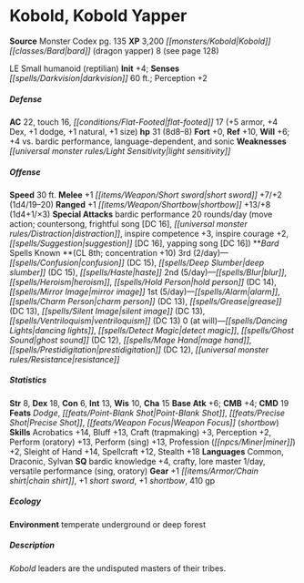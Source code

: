 ﻿---
cssclass: [monsters]
title1: Kobold, Kobold Yapper
title2: Kobold Yapper
CR: 7
sources:
- name: Monster Codex
  page: 135
  link: http://paizo.com/products/btpy9926?Pathfinder-Roleplaying-Game-Monster-Codex
XP: 3200
race: Kobold
classes:
- bard (dragon yapper) 8 (see page 128)
alignment: LE
size: Small
type: humanoid
subtypes:
- reptilian
initiative:
  bonus: 4
senses:
  darkvision: 60
AC:
  AC: 22
  touch: 16
  flat_footed: 17
  components:
    armor: 5
    dex: 4
    dodge: 1
    natural: 1
    size: 1
HP:
  HP: 31
  long: 8d8-8
saves:
  fort: 0
  ref: 10
  will: 6
  other: +4 vs. bardic performance, language-dependent, and sonic
weaknesses:
- light sensitivity
speeds:
  base: 30
attacks:
  melee:
  - - text: +1 short sword +7/+2 (1d4/19-20)
      entries:
      - - damage: 1d4
          crit_range: 19-20
      attack: +1 short sword
      bonus:
      - 7
      - 2
  ranged:
  - - text: +1 shortbow +13/+8 (1d4+1/×3)
      entries:
      - - damage: 1d4+1
          crit_multiplier: 3
      attack: +1 shortbow
      bonus:
      - 13
      - 8
  special:
  - bardic performance 20 rounds/day (move action; countersong, frightful song [DC
    16], distraction, inspire competence +3, inspire courage +2, suggestion [DC 16],
    yapping song [DC 16])
spells:
  entries:
  - name: confusion
    source: Bard
    level: 3
    DC: 15
  - name: deep slumber
    source: Bard
    level: 3
    DC: 15
  - name: haste
    source: Bard
    level: 3
  - name: blur
    source: Bard
    level: 2
  - name: heroism
    source: Bard
    level: 2
  - name: hold person
    source: Bard
    level: 2
    DC: 14
  - name: mirror image
    source: Bard
    level: 2
  - name: alarm
    source: Bard
    level: 1
  - name: charm person
    source: Bard
    level: 1
    DC: 13
  - name: grease
    source: Bard
    level: 1
    DC: 13
  - name: silent image
    source: Bard
    level: 1
    DC: 13
  - name: ventriloquism
    source: Bard
    level: 1
    DC: 13
  - name: dancing lights
    source: Bard
    level: 0
  - name: detect magic
    source: Bard
    level: 0
  - name: ghost sound
    source: Bard
    level: 0
    DC: 12
  - name: mage hand
    source: Bard
    level: 0
  - name: prestidigitation
    source: Bard
    level: 0
    DC: 12
  - name: resistance
    source: Bard
    level: 0
  sources:
  - name: Bard
    type: known
    CL: 8
    concentration: 10
    slots:
      3: 2
      2: 5
      1: 5
      0: at-will
ability_scores:
  STR: 8
  DEX: 18
  CON: 6
  INT: 13
  WIS: 10
  CHA: 15
BAB: 6
CMB: 4
CMD: 19
feats:
- name: Dodge
- name: Point-Blank Shot
- name: Precise Shot
- name: Weapon Focus (shortbow)
skills:
  Acrobatics: 14
  Bluff: 13
  Craft (trapmaking): 3
  Perception: 2
  Perform (oratory): 13
  Perform (sing): 13
  Profession (miner): 2
  Sleight of Hand: 14
  Spellcraft: 12
  Stealth: 18
languages:
- Common
- Draconic
- Sylvan
special_qualities:
- bardic knowledge +4
- crafty
- lore master 1/day
- versatile performance (sing, oratory)
gear:
  gear:
  - +1 chain shirt
  - +1 short sword
  - +1 shortbow
  - 410 gp
ecology:
  environment: temperate underground or deep forest
desc_long: Kobold leaders are the undisputed masters of their tribes.

---

# Kobold, Kobold Yapper

**Source** Monster Codex pg. 135
**XP** 3,200
_[[monsters/Kobold|Kobold]]_ _[[classes/Bard|bard]]_ (dragon yapper) 8 (see page 128)

LE Small humanoid (reptilian)
**Init** +4; **Senses** _[[spells/Darkvision|darkvision]]_ 60 ft.; Perception +2

##### Defense

**AC** 22, touch 16, _[[conditions/Flat-Footed|flat-footed]]_ 17 (+5 armor, +4 Dex, +1 dodge, +1 natural, +1 size)
**hp** 31 (8d8–8)
**Fort** +0, **Ref** +10, **Will** +6; +4 vs. bardic performance, language-dependent, and sonic
**Weaknesses** _[[universal monster rules/Light Sensitivity|light sensitivity]]_

##### Offense
**Speed** 30 ft.
**Melee** +1 _[[items/Weapon/Short sword|short sword]]_ +7/+2 (1d4/19–20)
**Ranged** +1 _[[items/Weapon/Shortbow|shortbow]]_ +13/+8 (1d4+1/×3)
**Special Attacks** bardic performance 20 rounds/day (move action; countersong, frightful song [DC 16], _[[universal monster rules/Distraction|distraction]]_, inspire competence +3, inspire courage +2, _[[spells/Suggestion|suggestion]]_ [DC 16], yapping song [DC 16])
**_Bard_ Spells Known **(CL 8th; concentration +10)
3rd (2/day)—_[[spells/Confusion|confusion]]_ (DC 15), _[[spells/Deep Slumber|deep slumber]]_ (DC 15), _[[spells/Haste|haste]]_
2nd (5/day)—_[[spells/Blur|blur]]_, _[[spells/Heroism|heroism]]_, _[[spells/Hold Person|hold person]]_ (DC 14), _[[spells/Mirror Image|mirror image]]_
1st (5/day)—_[[spells/Alarm|alarm]]_, _[[spells/Charm Person|charm person]]_ (DC 13), _[[spells/Grease|grease]]_ (DC 13), _[[spells/Silent Image|silent image]]_ (DC 13), _[[spells/Ventriloquism|ventriloquism]]_ (DC 13)
0 (at will)—_[[spells/Dancing Lights|dancing lights]]_, _[[spells/Detect Magic|detect magic]]_, _[[spells/Ghost Sound|ghost sound]]_ (DC 12), _[[spells/Mage Hand|mage hand]]_, _[[spells/Prestidigitation|prestidigitation]]_ (DC 12), _[[universal monster rules/Resistance|resistance]]_

##### Statistics
**Str** 8, **Dex** 18, **Con** 6, **Int** 13, **Wis** 10, **Cha** 15
**Base Atk** +6; **CMB** +4; **CMD** 19
**Feats** _Dodge_, _[[feats/Point-Blank Shot|Point-Blank Shot]]_, _[[feats/Precise Shot|Precise Shot]]_, _[[feats/Weapon Focus|Weapon Focus]]_ (_shortbow_)
**Skills** Acrobatics +14, Bluff +13, Craft (trapmaking) +3, Perception +2, Perform (oratory) +13, Perform (sing) +13, Profession (_[[npcs/Miner|miner]]_) +2, Sleight of Hand +14, Spellcraft +12, Stealth +18
**Languages** Common, Draconic, Sylvan
**SQ** bardic knowledge +4, crafty, lore master 1/day, versatile performance (sing, oratory)
**Gear** +1 _[[items/Armor/Chain shirt|chain shirt]]_, +1 _short sword_, +1 _shortbow_, 410 gp

##### Ecology

**Environment** temperate underground or deep forest

##### Description

_Kobold_ leaders are the undisputed masters of their tribes.